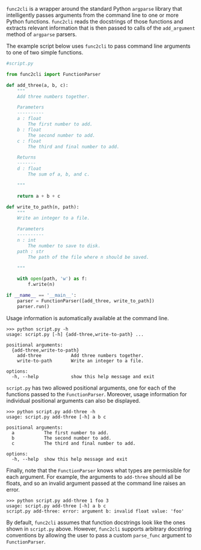 `func2cli` is a wrapper around the standard Python `argparse` library that intelligently passes arguments from the command line to one or more Python functions. `func2cli` reads the docstrings of those functions and extracts relevant information that is then passed to calls of the `add_argument` method of `argparse` parsers.

The example script below uses `func2cli` to pass command line arguments to one of two simple functions.
```python
#script.py

from func2cli import FunctionParser

def add_three(a, b, c):
    """
    Add three numbers together.

    Parameters
    ----------
    a : float
        The first number to add.
    b : float
        The second number to add.
    c : float
        The third and final number to add.

    Returns
    -------
    d : float
        The sum of a, b, and c.

    """

    return a + b + c

def write_to_path(n, path):
    """
    Write an integer to a file.

    Parameters
    ----------
    n : int
        The number to save to disk.
    path : str
        The path of the file where n should be saved.

    """

    with open(path, 'w') as f:
        f.write(n)

if __name__ == '__main__':
    parser = FunctionParser([add_three, write_to_path])
    parser.run()
```
Usage information is automatically available at the command line.
```
>>> python script.py -h
usage: script.py [-h] {add-three,write-to-path} ...

positional arguments:
  {add-three,write-to-path}
    add-three           Add three numbers together.
    write-to-path       Write an integer to a file.

options:
  -h, --help            show this help message and exit
```
`script.py` has two allowed positional arguments, one for each of the functions passed to the `FunctionParser`. Moreover, usage information for individual positional arguments can also be displayed.
```
>>> python script.py add-three -h
usage: script.py add-three [-h] a b c

positional arguments:
  a           The first number to add.
  b           The second number to add.
  c           The third and final number to add.

options:
  -h, --help  show this help message and exit
```
Finally, note that the `FunctionParser` knows what types are permissible for each argument. For example, the arguments to `add-three` should all be floats, and so an invalid argument passed at the command line raises an error.
```
>>> python script.py add-three 1 foo 3
usage: script.py add-three [-h] a b c
script.py add-three: error: argument b: invalid float value: 'foo'
```
By default, `func2cli` assumes that function docstrings look like the ones shown in `script.py` above. However, `func2cli` supports arbitrary docstring conventions by allowing the user to pass a custom `parse_func` argument to `FunctionParser`.
